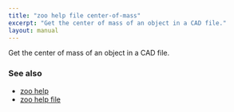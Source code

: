 ```yaml
---
title: "zoo help file center-of-mass"
excerpt: "Get the center of mass of an object in a CAD file."
layout: manual
---
```


Get the center of mass of an object in a CAD file.

### See also

* [zoo help](./zoo_help)
* [zoo help file](./zoo_help_file)